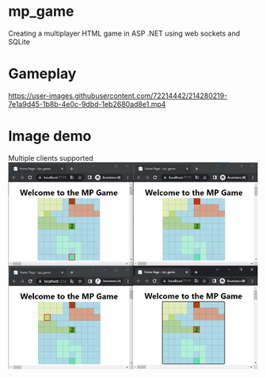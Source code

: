 # mp_game
Creating a multiplayer HTML game in ASP .NET using web sockets and SQLite

<!--
# Try it out

Until User registration is added, you may login with demo username/password, namely shtef21/shtef21

Territory game: [www.mp-game.com/home/index](http://www.mp-game.com/home/index)

Snake game: [www.mp-game.com/game/snake](http://www.mp-game.com/game/snake)
-->

# Gameplay
https://user-images.githubusercontent.com/72214442/214280219-7e1a9d45-1b8b-4e0c-9dbd-1eb2680ad8e1.mp4

# Image demo
Multiple clients supported
<img src="demo.png">

